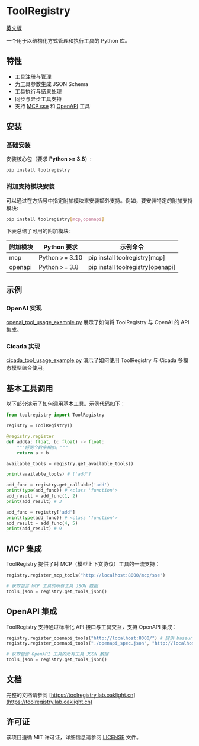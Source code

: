 # ToolRegistry

[英文版](README_en.md)

一个用于以结构化方式管理和执行工具的 Python 库。

## 特性

- 工具注册与管理
- 为工具参数生成 JSON Schema
- 工具执行与结果处理
- 同步与异步工具支持
- 支持 [MCP sse](https://toolregistry.lab.oaklight.cn/mcp.html) 和 [OpenAPI](https://toolregistry.lab.oaklight.cn/openapi.html) 工具

## 安装

### 基础安装

安装核心包（要求 **Python >= 3.8**）:

```bash
pip install toolregistry
```

### 附加支持模块安装

可以通过在方括号中指定附加模块来安装额外支持。例如，要安装特定的附加支持模块:

```bash
pip install toolregistry[mcp,openapi]
```

下表总结了可用的附加模块:

| 附加模块 | Python 要求    | 示例命令                          |
| -------- | -------------- | --------------------------------- |
| mcp      | Python >= 3.10 | pip install toolregistry[mcp]     |
| openapi  | Python >= 3.8  | pip install toolregistry[openapi] |

## 示例

### OpenAI 实现

[openai_tool_usage_example.py](examples/openai_tool_usage_example.py) 展示了如何将 ToolRegistry 与 OpenAI 的 API 集成。

### Cicada 实现

[cicada_tool_usage_example.py](examples/cicada_tool_usage_example.py) 演示了如何使用 ToolRegistry 与 Cicada 多模态模型结合使用。

## 基本工具调用

以下部分演示了如何调用基本工具。示例代码如下：

```python
from toolregistry import ToolRegistry

registry = ToolRegistry()

@registry.register
def add(a: float, b: float) -> float:
    """将两个数字相加。"""
    return a + b

available_tools = registry.get_available_tools()

print(available_tools) # ['add']

add_func = registry.get_callable('add')
print(type(add_func)) # <class 'function'>
add_result = add_func(1, 2)
print(add_result) # 3

add_func = registry['add']
print(type(add_func)) # <class 'function'>
add_result = add_func(4, 5)
print(add_result) # 9
```

## MCP 集成

ToolRegistry 提供了对 MCP（模型上下文协议）工具的一流支持：

```python
registry.register_mcp_tools("http://localhost:8000/mcp/sse")

# 获取包含 MCP 工具的所有工具 JSON 数据
tools_json = registry.get_tools_json()
```

## OpenAPI 集成

ToolRegistry 支持通过标准化 API 接口与工具交互，支持 OpenAPI 集成：

```python
registry.register_openapi_tools("http://localhost:8000/") # 提供 baseurl 进行注册
registry.register_openapi_tools("./openapi_spec.json", "http://localhost/") # 通过本地 OpenAPI 规范文件和 base url 进行注册

# 获取包含 OpenAPI 工具的所有工具 JSON 数据
tools_json = registry.get_tools_json()
```

## 文档

完整的文档请参阅 [https://toolregistry.lab.oaklight.cn](https://toolregistry.lab.oaklight.cn)

## 许可证

该项目遵循 MIT 许可证，详细信息请参阅 [LICENSE](LICENSE) 文件。
